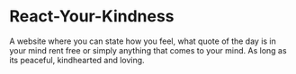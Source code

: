 # React-Your-Kindness
A website where you can state how you feel, what quote of the day is in your mind rent free or simply anything that comes to your mind. As long as its peaceful, kindhearted and loving.
